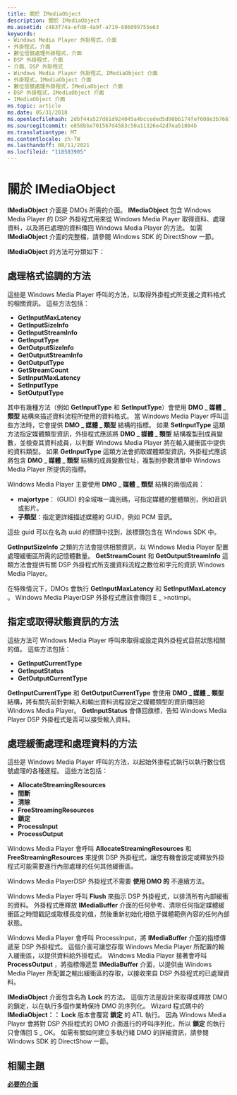 ```yaml
---
title: 關於 IMediaObject
description: 關於 IMediaObject
ms.assetid: c483f74a-efd8-4a9f-a719-686099755e63
keywords:
- Windows Media Player 外掛程式，介面
- 外掛程式，介面
- 數位信號處理外掛程式，介面
- DSP 外掛程式，介面
- 介面、DSP 外掛程式
- Windows Media Player 外掛程式、IMediaObject 介面
- 外掛程式，IMediaObject 介面
- 數位信號處理外掛程式，IMediaObject 介面
- DSP 外掛程式，IMediaObject 介面
- IMediaObject 介面
ms.topic: article
ms.date: 05/31/2018
ms.openlocfilehash: 2dbf44a527d61d924045a4bcceded5d90bb174fef608e3b7667338e99aa1efe9
ms.sourcegitcommit: e858bbe701567d4583c50a11326e42d7ea51804b
ms.translationtype: MT
ms.contentlocale: zh-TW
ms.lasthandoff: 08/11/2021
ms.locfileid: "118583905"
---
```

# <a name="about-imediaobject"></a>關於 IMediaObject

**IMediaObject** 介面是 DMOs 所需的介面。 **IMediaObject** 包含 Windows Media Player 的 DSP 外掛程式用來從 Windows Media Player 取得資料、處理資料，以及將已處理的資料傳回 Windows Media Player 的方法。 如需 **IMediaObject** 介面的完整檔，請參閱 Windows SDK 的 DirectShow 一節。

**IMediaObject** 的方法可分類如下：

## <a name="methods-that-handle-format-negotiation"></a>處理格式協調的方法

這些是 Windows Media Player 呼叫的方法，以取得外掛程式所支援之資料格式的相關資訊。 這些方法包括：

-   **GetInputMaxLatency**
-   **GetInputSizeInfo**
-   **GetInputStreamInfo**
-   **GetInputType**
-   **GetOutputSizeInfo**
-   **GetOutputStreamInfo**
-   **GetOutputType**
-   **GetStreamCount**
-   **SetInputMaxLatency**
-   **SetInputType**
-   **SetOutputType**

其中有幾種方法（例如 **GetInputType** 和 **SetInputType**）會使用 **DMO \_ 媒體 \_ 類型** 結構來描述資料流程所使用的資料格式。 當 Windows Media Player 呼叫這些方法時，它會提供 **DMO \_ 媒體 \_ 類型** 結構的指標。 如果 **SetInputType** 這類方法指定媒體類型資訊，外掛程式應該將 **DMO \_ 媒體 \_ 類型** 結構複製到成員變數，並檢查其資料成員，以判斷 Windows Media Player 將在輸入緩衝區中提供的資料類型。 如果 **GetInputType** 這類方法會抓取媒體類型資訊，外掛程式應該將包含 **DMO \_ 媒體 \_ 類型** 結構的成員變數位址，複製到參數清單中 Windows Media Player 所提供的指標。

Windows Media Player 主要使用 **DMO \_ 媒體 \_ 類型** 結構的兩個成員：

-   **majortype**： (GUID) 的全域唯一識別碼，可指定媒體的整體類別，例如音訊或影片。
-   **子類型**：指定更詳細描述媒體的 GUID，例如 PCM 音訊。

這些 guid 可以在名為 uuid 的標頭中找到，該標頭包含在 Windows SDK 中。

**GetInputSizeInfo** 之類的方法會提供相關資訊，以 Windows Media Player 配置處理緩衝區所需的記憶體數量。 **GetStreamCount** 和 **GetOutputStreamInfo** 這類方法會提供有關 DSP 外掛程式所支援資料流程之數位和字元的資訊 Windows Media Player。

在特殊情況下，DMOs 會執行 **GetInputMaxLatency** 和 **SetInputMaxLatency** 。 Windows Media PlayerDSP 外掛程式應該會傳回 E \_ >notimpl。

## <a name="methods-that-specify-or-retrieve-state-information"></a>指定或取得狀態資訊的方法

這些方法可 Windows Media Player 呼叫來取得或設定與外掛程式目前狀態相關的值。 這些方法包括：

-   **GetInputCurrentType**
-   **GetInputStatus**
-   **GetOutputCurrentType**

**GetInputCurrentType** 和 **GetOutputCurrentType** 會使用 **DMO \_ 媒體 \_ 類型** 結構，將有關先前針對輸入和輸出資料流程設定之媒體類型的資訊傳回給 Windows Media Player。 **GetInputStatus** 會傳回旗標，告知 Windows Media Player DSP 外掛程式是否可以接受輸入資料。

## <a name="methods-that-handle-buffering-and-processing-data"></a>處理緩衝處理和處理資料的方法

這些是 Windows Media Player 呼叫的方法，以起始外掛程式執行以執行數位信號處理的各種進程。 這些方法包括：

-   **AllocateStreamingResources**
-   **間斷**
-   **清除**
-   **FreeStreamingResources**
-   **鎖定**
-   **ProcessInput**
-   **ProcessOutput**

Windows Media Player 會呼叫 **AllocateStreamingResources** 和 **FreeStreamingResources** 來提供 DSP 外掛程式，讓您有機會設定或釋放外掛程式可能需要進行內部處理的任何其他緩衝區。

Windows Media PlayerDSP 外掛程式不需要 **使用 DMO 的** 不連續方法。

Windows Media Player 呼叫 **Flush** 來指示 DSP 外掛程式，以排清所有內部緩衝的資料。 外掛程式應釋放 **IMediaBuffer** 介面的任何參考、清除任何指定媒體緩衝區之時間戳記或取樣長度的值，然後重新初始化相依于媒體範例內容的任何內部狀態。

Windows Media Player 會呼叫 ProcessInput，將 **IMediaBuffer** 介面的指標傳遞至 DSP 外掛程式。 這個介面可讓您存取 Windows Media Player 所配置的輸入緩衝區，以提供資料給外掛程式。 Windows Media Player 接著會呼叫 **ProcessOutput** ，將指標傳遞至 **IMediaBuffer** 介面，以提供由 Windows Media Player 所配置之輸出緩衝區的存取，以接收來自 DSP 外掛程式的已處理資料。

**IMediaObject** 介面包含名為 **Lock** 的方法。 這個方法是設計來取得或釋放 DMO 的鎖定，以在執行多個作業時保持 DMO 的序列化。 Wizard 程式碼中的 **IMediaObject：： Lock** 版本會覆寫 **鎖定** 的 ATL 執行。 因為 Windows Media Player 會將對 DSP 外掛程式的 DMO 介面進行的呼叫序列化，所以 **鎖定** 的執行只會傳回 S \_ OK。 如需有關如何建立多執行緒 DMO 的詳細資訊，請參閱 Windows SDK 的 DirectShow 一節。

## <a name="related-topics"></a>相關主題

<dl> <dt>

[**必要的介面**](required-interfaces.md)
</dt> </dl>

 

 




